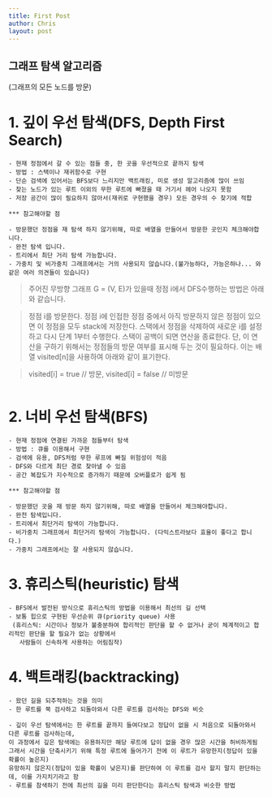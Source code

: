 ```yaml
---
title: First Post
author: Chris
layout: post
---
```



## 그래프 탐색 알고리즘
(그래프의 모든 노드를 방문)

# 1. 깊이 우선 탐색(DFS, Depth First Search)
    - 현재 정점에서 갈 수 있는 점들 중, 한 곳을 우선적으로 끝까지 탐색
    - 방법 : 스택이나 재귀함수로 구현
    - 단순 검색에 있어서는 BFS보다 느리지만 백트래킹, 미로 생성 알고리즘에 많이 쓰임
    - 찾는 노드가 있는 루트 이외의 무한 루트에 빠졌을 때 거기서 헤어 나오지 못함
    - 저장 공간이 많이 필요하지 않아서(재귀로 구현했을 경우) 모든 경우의 수 찾기에 적합

    *** 참고해야할 점

    - 방문했던 정점을 재 탐색 하지 않기위해, 따로 배열을 만들어서 방문한 곳인지 체크해야합니다.
    - 완전 탐색 입니다.
    - 트리에서 최단 거리 탐색 가능합니다.
    - 가중치 및 비가중치 그래프에서는 거의 사용되지 않습니다.(불가능하다, 가능은하나... 와 같은 여러 의견들이 있습니다)

> 주어진 무방향 그래프 G = (V, E)가 있을때 정점 i에서 DFS수행하는 방법은 아래와 같습니다.

> 정점 i를 방문한다.
> 정점 i에 인접한 정점 중에서 아직 방문하지 않은 정점이 있으면 이 정점을 모두 stack에 저장한다.
> 스택에서 정점을 삭제하여 새로운 i를 설정하고 다시 단계 1부터 수행한다.
> 스택이 공백이 되면 연산을 종료한다.
> 단, 이 연산을 구하기 위해서는 정점들의 방문 여부를 표시해 두는 것이 필요하다. 이는 배열 visited[n]을 사용하여 아래와 같이 표기한다.

> visited[i] = true // 방문, visited[i] = false // 미방문


<span class="image left"><img src="{{ 'assets/images/pic03.jpg' | relative_url }}" alt="" /></span><br>

# 2. 너비 우선 탐색(BFS)
    - 현재 정점에 연결된 가까운 점들부터 탐색
    - 방법 : 큐를 이용해서 구현
    - 검색에 유용, DFS처럼 무한 루프에 빠질 위험성이 적음
    - DFS와 다르게 최단 경로 찾아낼 수 있음
    - 공간 복잡도가 지수적으로 증가하기 때문에 오버플로가 쉽게 됨

    *** 참고해야할 점

    - 방문했던 곳을 재 방문 하지 않기위해, 따로 배열을 만들어서 체크해야합니다.
    - 완전 탐색입니다.
    - 트리에서 최단거리 탐색이 가능합니다.
    - 비가중치 그래프에서 최단거리 탐색이 가능합니다. (다익스트라보다 효율이 좋다고 합니다.)
    - 가중치 그래프에서는 잘 사용되지 않습니다.


# 3. 휴리스틱(heuristic) 탐색
    - BFS에서 발전된 방식으로 휴리스틱의 방법을 이용해서 최선의 길 선택
    - 보통 힙으로 구현된 우선순위 큐(priority queue) 사용
     (휴리스틱: 시간이나 정보가 불충분하여 합리적인 판단을 할 수 없거나 굳이 체계적이고 합리적인 판단을 할 필요가 없는 상황에서
       사람들이 신속하게 사용하는 어림짐작)


# 4. 백트래킹(backtracking)
    - 왔던 길을 되추적하는 것을 의미
    - 한 루트를 쭉 검사하고 되돌아와서 다른 루트를 검사하는 DFS와 비슷

    - 깊이 우선 탐색에서는 한 루트를 끝까지 들여다보고 정답이 없을 시 처음으로 되돌아와서 다른 루트를 검사하는데,
    이 과정에서 깊은 탐색에는 유용하지만 해당 루트에 답이 없을 경우 많은 시간을 허비하게됨
    그래서 시간을 단축시키기 위해 특정 루트에 들어가기 전에 이 루트가 유망한지(정답이 있을 확률이 높은지)
    유망하지 않은지(정답이 있을 확률이 낮은지)를 판단하여 이 루트를 검사 할지 말지 판단하는데, 이를 가지치기라고 함
    - 루트를 참색하기 전에 최선의 길을 미리 판단한다는 휴리스틱 탐색과 비슷한 방법
